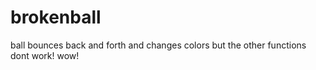 # brokenball
ball bounces back and forth and changes colors but the other functions dont work! wow!
